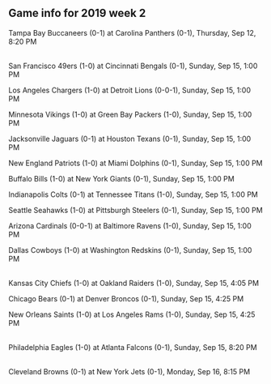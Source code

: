 ## Game info for 2019 week 2
Tampa Bay Buccaneers (0-1) at Carolina Panthers (0-1), Thursday, Sep 12, 8:20 PM

<br/>San Francisco 49ers (1-0) at Cincinnati Bengals (0-1), Sunday, Sep 15, 1:00 PM

Los Angeles Chargers (1-0) at Detroit Lions (0-0-1), Sunday, Sep 15, 1:00 PM

Minnesota Vikings (1-0) at Green Bay Packers (1-0), Sunday, Sep 15, 1:00 PM

Jacksonville Jaguars (0-1) at Houston Texans (0-1), Sunday, Sep 15, 1:00 PM

New England Patriots (1-0) at Miami Dolphins (0-1), Sunday, Sep 15, 1:00 PM

Buffalo Bills (1-0) at New York Giants (0-1), Sunday, Sep 15, 1:00 PM

Indianapolis Colts (0-1) at Tennessee Titans (1-0), Sunday, Sep 15, 1:00 PM

Seattle Seahawks (1-0) at Pittsburgh Steelers (0-1), Sunday, Sep 15, 1:00 PM

Arizona Cardinals (0-0-1) at Baltimore Ravens (1-0), Sunday, Sep 15, 1:00 PM

Dallas Cowboys (1-0) at Washington Redskins (0-1), Sunday, Sep 15, 1:00 PM

<br/>Kansas City Chiefs (1-0) at Oakland Raiders (1-0), Sunday, Sep 15, 4:05 PM

Chicago Bears (0-1) at Denver Broncos (0-1), Sunday, Sep 15, 4:25 PM

New Orleans Saints (1-0) at Los Angeles Rams (1-0), Sunday, Sep 15, 4:25 PM

<br/>Philadelphia Eagles (1-0) at Atlanta Falcons (0-1), Sunday, Sep 15, 8:20 PM

<br/>Cleveland Browns (0-1) at New York Jets (0-1), Monday, Sep 16, 8:15 PM

